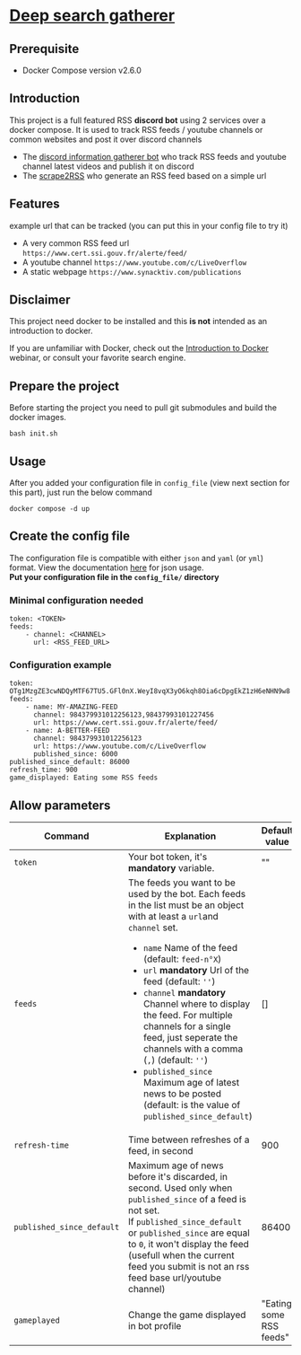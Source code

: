 # [Deep search gatherer](https://github.com/ScriptSathi/Deep_Search_Gatherer)

## Prerequisite

- Docker Compose version v2.6.0

## Introduction

This project is a full featured RSS **discord bot** using 2 services over a docker compose. It is used to track RSS feeds / youtube channels or common websites and post it over discord channels
-  The [discord information gatherer bot](https://github.com/ScriptSathi/discord_information_gatherer) who track RSS feeds and youtube channel latest videos and publish it on discord 
- The [scrape2RSS](https://github.com/ScriptSathi/scrape2RSS/) who generate an RSS feed based on a simple url

## Features 

example url that can be tracked (you can put this in your config file to try it)
- A very common RSS feed url `https://www.cert.ssi.gouv.fr/alerte/feed/`
- A youtube channel `https://www.youtube.com/c/LiveOverflow`
- A static webpage `https://www.synacktiv.com/publications`

## Disclaimer

This project need docker to be installed and this **is not** intended as an introduction to docker.

 If you are unfamiliar with Docker, check out the [Introduction to Docker](https://training.docker.com/introduction-to-docker) webinar, or consult your favorite search engine.

## Prepare the project

Before starting the project you need to pull git submodules and build the docker images.
```
bash init.sh
```

## Usage

After you added your configuration file in `config_file` (view next section for this part), just run the below command
```
docker compose -d up
```

## Create the config file

The configuration file is compatible with either `json` and `yaml` (or `yml`) format.
View the documentation [here](https://github.com/ScriptSathi/discord_information_gatherer) for json usage.
<br/>
**Put your configuration file in the `config_file/` directory**

### Minimal configuration needed 
```
token: <TOKEN>
feeds:
    - channel: <CHANNEL>
      url: <RSS_FEED_URL>
```

### Configuration example

```
token: OTg1MzgZE3cwNDQyMTF67TU5.GFl0nX.WeyI8vqX3yO6kqh8Oia6cDpgEkZ1zH6eNHN9w8
feeds:
    - name: MY-AMAZING-FEED
      channel: 984379931012256123,98437993101227456
      url: https://www.cert.ssi.gouv.fr/alerte/feed/
    - name: A-BETTER-FEED
      channel: 984379931012256123
      url: https://www.youtube.com/c/LiveOverflow
      published_since: 6000
published_since_default: 86000
refresh_time: 900
game_displayed: Eating some RSS feeds
```

## Allow parameters

| Command | Explanation | Default value |
|----|----| ----|
| `token` | Your bot token, it's **mandatory** variable. | "" |
| `feeds` | The feeds you want to be used by the bot. Each feeds in the list must be an object with at least a `url`and `channel` set. <ul><li>`name` Name of the feed (default: `feed-n°X`)<li>`url` **mandatory** Url of the feed (default: `''`)</li><li>`channel` **mandatory** Channel where to display the feed. For multiple channels for a single feed, just seperate the channels with a comma (`,`) (default: `''`)</li><li>`published_since` Maximum age of latest news to be posted (default: is the value of `published_since_default`)</li>| [] |
| `refresh-time` | Time between refreshes of a feed, in second | 900 |
| `published_since_default` | Maximum age of news before it's discarded, in second. Used only when `published_since` of a feed is not set. <br/>If `published_since_default` or `published_since` are equal to `0`, it won't display the feed (usefull when the current feed you submit is not an rss feed base url/youtube channel)| 86400 |
| `gameplayed` | Change the game displayed in bot profile | "Eating some RSS feeds" |
